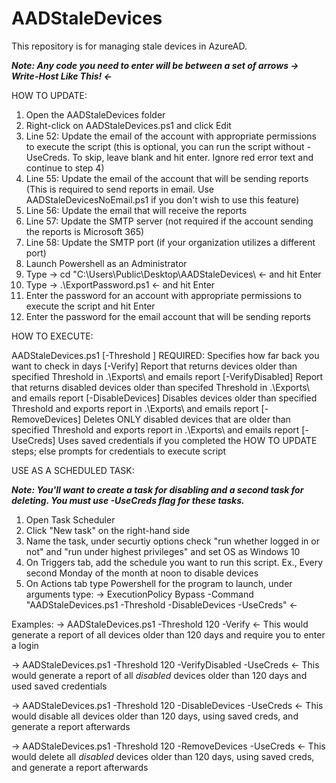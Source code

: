 # AADStaleDevices
This repository is for managing stale devices in AzureAD.

***Note: Any code you need to enter will be between a set of arrows -> Write-Host Like This! <-***

HOW TO UPDATE:

1. Open the AADStaleDevices folder
2. Right-click on AADStaleDevices.ps1 and click Edit
3. Line 52: Update the email of the account with appropriate permissions to
   execute the script (this is optional, you can run the script without -UseCreds. To skip, leave blank and hit 
   enter. Ignore red error text and continue to step 4)
4. Line 55: Update the email of the account that will be sending reports (This is required to send reports in
   email. Use AADStaleDevicesNoEmail.ps1 if you don't wish to use this feature)
5. Line 56: Update the email that will receive the reports
6. Line 57: Update the SMTP server (not required if the account sending the
   reports is Microsoft 365)
7. Line 58: Update the SMTP port (if your organization utilizes a different
   port)
8. Launch Powershell as an Administrator
9. Type -> cd "C:\Users\Public\Desktop\AADStaleDevices\ <- and hit Enter
10. Type -> .\ExportPassword.ps1 <- and hit Enter
11. Enter the password for an account with appropriate permissions to execute
   the script and hit Enter
12. Enter the password for the email account that will be sending reports

HOW TO EXECUTE:

AADStaleDevices.ps1
[-Threshold <INT>] REQUIRED: Specifies how far back you want to check in days
[-Verify] Report that returns devices older than specified Threshold in .\Exports\ and emails report
[-VerifyDisabled] Report that returns disabled devices older than specifed Threshold in .\Exports\ and emails report
[-DisableDevices] Disables devices older than specified Threshold and exports report in .\Exports\ and emails report
[-RemoveDevices] Deletes ONLY disabled devices that are older than specified Threshold and exports report in .\Exports\ and emails report
[-UseCreds] Uses saved credentials if you completed the HOW TO UPDATE steps; else prompts for credentials to execute script

USE AS A SCHEDULED TASK:

***Note: You'll want to create a task for disabling and a second task for deleting. You must use -UseCreds flag for these tasks.***

1. Open Task Scheduler
2. Click "New task" on the right-hand side
3. Name the task, under securtiy options check "run whether logged in or not" and "run under highest privileges" and set OS as Windows 10
4. On Triggers tab, add the schedule you want to run this script. Ex., Every second Monday of the month at noon to disable devices
5. On Actions tab type Powershell for the program to launch, under arguments type:
   -> ExecutionPolicy Bypass -Command "<Path to script>AADStaleDevices.ps1 -Threshold <your threshold> -DisableDevices -UseCreds" <-   
   
Examples:
-> AADStaleDevices.ps1 -Threshold 120 -Verify <- This would generate a report of all devices older than 120 days and require you to enter a login

-> AADStaleDevices.ps1 -Threshold 120 -VerifyDisabled -UseCreds <- This would generate a report of all *disabled* devices older than 120
days and used saved credentials

-> AADStaleDevices.ps1 -Threshold 120 -DisableDevices -UseCreds <- This would disable all devices older than 120 days, using saved creds,
and generate a report afterwards

-> AADStaleDevices.ps1 -Threshold 120 -RemoveDevices -UseCreds <- This would delete all *disabled* devices older than 120 days, using saved 
creds, and generate a report afterwards
